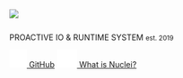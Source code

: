 # <img src="https://raw.githubusercontent.com/vertexclique/nuclei/master/img/nuclei-logo.png">
PROACTIVE IO & RUNTIME SYSTEM <small>est. 2019</small>

[![](assets/img/github.svg) GitHub](https://github.com/vertexclique/nuclei)
[![](assets/img/atom-solid.svg) What is Nuclei?](https://vertexclique.github.io/nuclei/)

